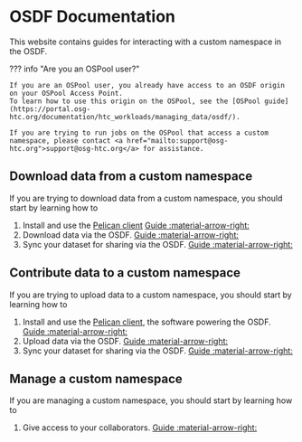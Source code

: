 # OSDF Documentation

This website contains guides for interacting with a custom namespace in the OSDF.

??? info "Are you an OSPool user?"

    If you are an OSPool user, you already have access to an OSDF origin on your OSPool Access Point.
    To learn how to use this origin on the OSPool, see the [OSPool guide](https://portal.osg-htc.org/documentation/htc_workloads/managing_data/osdf/).

    If you are trying to run jobs on the OSPool that access a custom namespace, please contact <a href="mailto:support@osg-htc.org">support@osg-htc.org</a> for assistance.

## Download data from a custom namespace

If you are trying to download data from a custom namespace, you should start by learning how to

1. Install and use the [Pelican client](https://pelicanplatform.org) [Guide :material-arrow-right:](pelican-client.md)
1. Download data via the OSDF. [Guide :material-arrow-right:](download-data.md)
1. Sync your dataset for sharing via the OSDF. [Guide :material-arrow-right:](sync-dataset.md)

## Contribute data to a custom namespace

If you are trying to upload data to a custom namespace, you should start by learning how to

1. Install and use the [Pelican client](https://pelicanplatform.org), the software powering the OSDF. [Guide :material-arrow-right:](pelican-client.md)
1. Upload data via the OSDF. [Guide :material-arrow-right:](upload-data.md)
1. Sync your dataset for sharing via the OSDF. [Guide :material-arrow-right:](sync-dataset.md)

## Manage a custom namespace

If you are managing a custom namespace, you should start by learning how to

1. Give access to your collaborators. [Guide :material-arrow-right:](collaborators.md)

